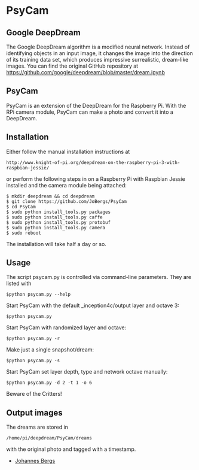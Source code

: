 PsyCam
============

Google DeepDream
-----------------------------
The Google DeepDream algorithm is a modified neural network. Instead of
identifying objects in an input image, it changes the image into the direction
of its training data set, which produces impressive surrealistic, dream-like images.
You can find the original GitHub repository at
https://github.com/google/deepdream/blob/master/dream.ipynb

PsyCam
-------------------------
PsyCam is an extension of the DeepDream for the Raspberry Pi. With the RPi
camera module, PsyCam can make a photo and convert it into a DeepDream.

Installation
------------------
Either follow the manual installation instructions at

    http://www.knight-of-pi.org/deepdream-on-the-raspberry-pi-3-with-raspbian-jessie/

or perform the following steps in on a Raspberry Pi with Raspbian Jessie 
installed and the camera module being attached:

    $ mkdir deepdream && cd deepdream
    $ git clone https://github.com/JoBergs/PsyCam
    $ cd PsyCam
    $ sudo python install_tools.py packages
    $ sudo python install_tools.py caffe
    $ sudo python install_tools.py protobuf
    $ sudo python install_tools.py camera
    $ sudo reboot

The installation will take half a day or so.

Usage
-----------------------------------
The script psycam.py is controlled via command-line parameters. They are listed with

    $python psycam.py --help

Start PsyCam with the default _inception4c/output layer and octave 3:

    $python psycam.py

Start PsyCam with randomized layer and octave:

    $python psycam.py -r

Make just a single snapshot/dream:

    $python psycam.py -s

Start PsyCam set layer depth, type and network octave manually:

    $python psycam.py -d 2 -t 1 -o 6

Beware of the Critters!


Output images
--------------------------------

The dreams are stored in

    /home/pi/deepdream/PsyCam/dreams 

with the original photo and tagged with a timestamp.

* [Johannes Bergs](mailto:jo@knight-of-pi.org)

